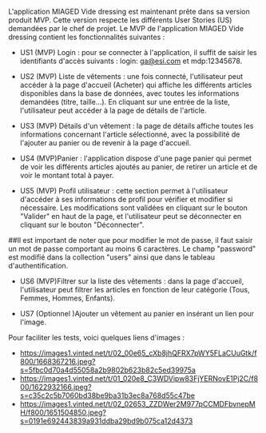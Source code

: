 
L'application MIAGED Vide dressing est maintenant prête dans sa version produit MVP. Cette version respecte les différents User Stories (US) demandées par le chef de projet. Le MVP de l'application MIAGED Vide dressing contient les fonctionnalités suivantes :

- US1 (MVP) Login : pour se connecter à l'application, il suffit de saisir les identifiants d'accès suivants : login: ga@esi.com et mdp:12345678.

- US2 (MVP) Liste de vêtements : une fois connecté, l'utilisateur peut accéder à la page d'accueil (Acheter) qui affiche les différents articles disponibles dans la base de données, avec toutes les informations demandées (titre, taille...). En cliquant sur une entrée de la liste, l'utilisateur peut accéder à la page de détails de l'article.

- US3 (MVP) Détails d'un vêtement : la page de détails affiche toutes les informations concernant l'article sélectionné, avec la possibilité de l'ajouter au panier ou de revenir à la page d'accueil.

- US4  (MVP)Panier : l'application dispose d'une page panier qui permet de voir les différents articles ajoutés au panier, de retirer un article et de voir le montant total à payer.

- US5  (MVP) Profil utilisateur : cette section permet à l'utilisateur d'accéder à ses informations de profil pour vérifier et modifier si nécessaire. Les modifications sont validées en cliquant sur le bouton "Valider" en haut de la page, et l'utilisateur peut se déconnecter en cliquant sur le bouton "Déconnecter". 

##Il est important de noter que pour modifier le mot de passe, il faut saisir un mot de passe comportant au moins 6 caractères. Le champ "password" est modifié dans la collection "users" ainsi que dans le tableau d'authentification.

- US6 (MVP)Filtrer sur la liste des vêtements : dans la page d'accueil, l'utilisateur peut filtrer les articles en fonction de leur catégorie (Tous, Femmes, Hommes, Enfants).

- US7 (Optionnel )Ajouter un vêtement au panier en insérant un lien pour l'image.

Pour faciliter les tests, voici quelques liens d'images :

 - https://images1.vinted.net/t/02_00e65_cXb8jhQFRX7pWY5FLaCUuGtk/f800/1668367216.jpeg?s=5fbc0d70a4d55058a2b9802b623b82c5ed39975a
 - https://images1.vinted.net/t/01_020e8_C3WDVipw83FjYERNovE1Pj2C/f800/1622932166.jpeg?s=c35c2c5b7060bd38be9ba31b3ec8a768d55c47be
 - https://images1.vinted.net/t/02_02653_ZZDWer2M977pCCMDFbvnepMH/f800/1651504850.jpeg?s=0191e692443839a931ddba29bd9b075ca12d4373
